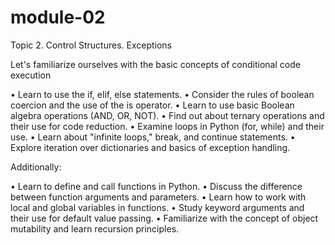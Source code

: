 # module-02
Topic 2. Control Structures. Exceptions

Let's familiarize ourselves with the basic concepts of conditional code execution

• Learn to use the if, elif, else statements.
• Consider the rules of boolean coercion and the use of the is operator.
• Learn to use basic Boolean algebra operations (AND, OR, NOT).
• Find out about ternary operations and their use for code reduction.
• Examine loops in Python (for, while) and their use.
• Learn about "infinite loops," break, and continue statements.
• Explore iteration over dictionaries and basics of exception handling.

Additionally:

• Learn to define and call functions in Python.
• Discuss the difference between function arguments and parameters.
• Learn how to work with local and global variables in functions.
• Study keyword arguments and their use for default value passing.
• Familiarize with the concept of object mutability and learn recursion principles.